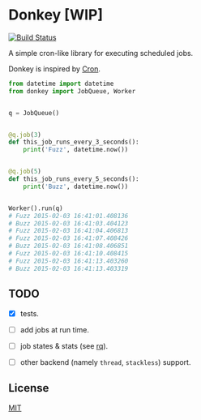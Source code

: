 # Donkey [WIP]

[![Build Status](https://travis-ci.org/bcho/donkey.svg)](https://travis-ci.org/bcho/donkey)

A simple cron-like library for executing scheduled jobs.


Donkey is inspired by [Cron][cron-go].

[cron-go]: https://github.com/robfig/cron


```python
from datetime import datetime
from donkey import JobQueue, Worker


q = JobQueue()


@q.job(3)
def this_job_runs_every_3_seconds():
    print('Fuzz', datetime.now())


@q.job(5)
def this_job_runs_every_5_seconds():
    print('Buzz', datetime.now())


Worker().run(q)
# Fuzz 2015-02-03 16:41:01.408136
# Buzz 2015-02-03 16:41:03.404123
# Fuzz 2015-02-03 16:41:04.406813
# Fuzz 2015-02-03 16:41:07.408426
# Buzz 2015-02-03 16:41:08.406851
# Fuzz 2015-02-03 16:41:10.408415
# Fuzz 2015-02-03 16:41:13.403260
# Buzz 2015-02-03 16:41:13.403319
```

## TODO

- [x] tests.
- [ ] add jobs at run time.
- [ ] job states & stats (see [rq][rq]).
- [ ] other backend (namely `thread`, `stackless`) support.


[rq]: http://python-rq.org/


## License

[MIT](LICENSE)
